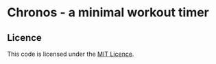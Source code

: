 # Chronos - a minimal workout timer

## Licence

This code is licensed under the [MIT Licence](https://opensource.org/licenses/MIT).